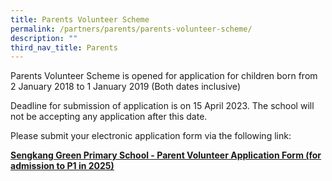 ```yaml
---
title: Parents Volunteer Scheme
permalink: /partners/parents/parents-volunteer-scheme/
description: ""
third_nav_title: Parents
---
```



<p>Parents Volunteer Scheme is opened for application for children born from 2 January 2018 to 1 January 2019 (Both dates inclusive)</p>
<p>Deadline for submission of application is on 15 April 2023. The school will not be accepting any application after this date.</p>
<p>Please submit your electronic application form via the following link:</p>
<p><strong><u><a href="https://form.gov.sg/#!/6332a396eb453b0012f493f2" target="_blank" rel="noopener">Sengkang Green Primary School - Parent Volunteer Application Form (for admission to P1 in 2025)</a></u></strong></p>